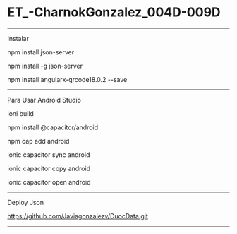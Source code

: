 # ET_-CharnokGonzalez_004D-009D
-------------------------------------
Instalar

npm install json-server

npm install -g json-server

npm install angularx-qrcode18.0.2 --save

-------------------------------------
Para Usar Android Studio

ioni build

npm install @capacitor/android

npm cap add android

ionic capacitor sync android

ionic capacitor copy android

ionic capacitor open android

--------------------------------------
Deploy Json

https://github.com/Javiagonzalezv/DuocData.git

---------------------------------------

